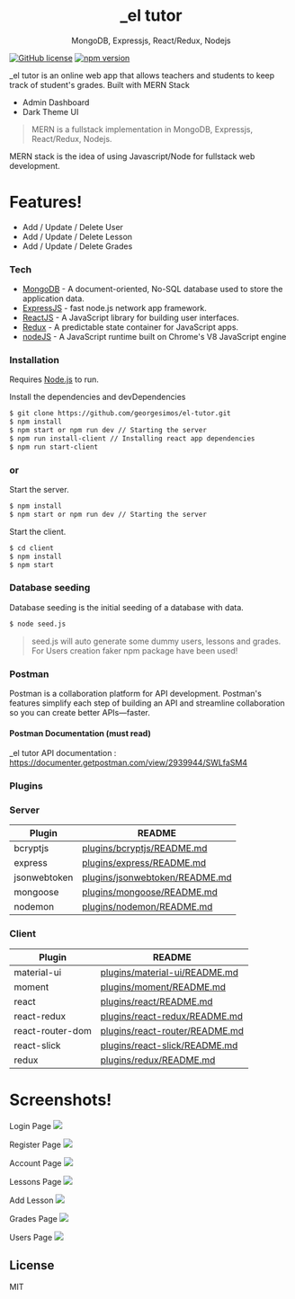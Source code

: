 <h1 align="center">
_el tutor
</h1>
<p align="center">
MongoDB, Expressjs, React/Redux, Nodejs
</p>

[![GitHub license](https://img.shields.io/badge/license-MIT-blue.svg)](https://github.com/facebook/react/blob/master/LICENSE) [![npm version](https://img.shields.io/npm/v/react.svg?style=flat)](https://www.npmjs.com/package/react)

\_el tutor is an online web app that allows teachers and students to keep track of student's grades. Built with MERN Stack

- Admin Dashboard
- Dark Theme UI

> MERN is a fullstack implementation in MongoDB, Expressjs, React/Redux, Nodejs.

MERN stack is the idea of using Javascript/Node for fullstack web development.

# Features!

- Add / Update / Delete User
- Add / Update / Delete Lesson
- Add / Update / Delete Grades

### Tech

- [MongoDB](https://www.mongodb.com/) - A document-oriented, No-SQL database used to store the application data.
- [ExpressJS](https://expressjs.com/) - fast node.js network app framework.
- [ReactJS](https://reactjs.org/) - A JavaScript library for building user interfaces.
- [Redux](https://redux.js.org/) - A predictable state container for JavaScript apps.
- [nodeJS](https://nodejs.org/) - A JavaScript runtime built on Chrome's V8 JavaScript engine

### Installation

Requires [Node.js](https://nodejs.org/) to run.

Install the dependencies and devDependencies

```sh
$ git clone https://github.com/georgesimos/el-tutor.git
$ npm install
$ npm start or npm run dev // Starting the server
$ npm run install-client // Installing react app dependencies
$ npm run start-client
```

### or

Start the server.

```sh
$ npm install
$ npm start or npm run dev // Starting the server
```

Start the client.

```sh
$ cd client
$ npm install
$ npm start
```

### Database seeding
Database seeding is the initial seeding of a database with data.

```sh
$ node seed.js
```
> seed.js will auto generate some dummy users, lessons and grades. For Users creation faker npm package have been used!

### Postman

Postman is a collaboration platform for API development. Postman's features simplify each step of building an API and streamline collaboration so you can create better APIs—faster.

#### Postman Documentation (must read)

\_el tutor API documentation : https://documenter.getpostman.com/view/2939944/SWLfaSM4

### Plugins

### Server

| Plugin       | README                                                                                             |
| ------------ | -------------------------------------------------------------------------------------------------- |
| bcryptjs     | [plugins/bcryptjs/README.md](https://github.com/dcodeIO/bcrypt.js/blob/master/README.md)           |
| express      | [plugins/express/README.md](https://github.com/expressjs/express/blob/master/Readme.md)            |
| jsonwebtoken | [plugins/jsonwebtoken/README.md](https://github.com/auth0/node-jsonwebtoken/blob/master/README.md) |
| mongoose     | [plugins/mongoose/README.md](https://github.com/Automattic/mongoose/blob/master/README.md)         |
| nodemon      | [plugins/nodemon/README.md](https://github.com/remy/nodemon/blob/master/README.md)                 |

### Client

| Plugin           | README                                                                                                |
| ---------------- | ----------------------------------------------------------------------------------------------------- |
| material-ui      | [plugins/material-ui/README.md](https://github.com/mui-org/material-ui/blob/master/README.md)         |
| moment           | [plugins/moment/README.md](https://www.npmjs.com/package/@date-io/moment?activeTab=readme)            |
| react            | [plugins/react/README.md](https://github.com/facebook/react/blob/master/README.md)                    |
| react-redux      | [plugins/react-redux/README.md](https://github.com/reduxjs/react-redux)                               |
| react-router-dom | [plugins/react-router/README.md](https://github.com/ReactTraining/react-router/blob/master/README.md) |
| react-slick      | [plugins/react-slick/README.md](https://github.com/akiran/react-slick)                                |
| redux            | [plugins/redux/README.md](https://github.com/reduxjs/redux)                                           |

# Screenshots!

Login Page
<img src="https://github.com/georgesimos/readme-assets/blob/master/el-tutor/login.png" />

Register Page
<img src="https://github.com/georgesimos/readme-assets/blob/master/el-tutor/register.png" />

Account Page
<img src="https://github.com/georgesimos/readme-assets/blob/master/el-tutor/account.png" />

Lessons Page
<img src="https://github.com/georgesimos/readme-assets/blob/master/el-tutor/lessons.png" />

Add Lesson
<img src="https://github.com/georgesimos/readme-assets/blob/master/el-tutor/add-lesson.png" />

Grades Page
<img src="https://github.com/georgesimos/readme-assets/blob/master/el-tutor/grades.png" />

Users Page
<img src="https://github.com/georgesimos/readme-assets/blob/master/el-tutor/users.png" />

## License

MIT
